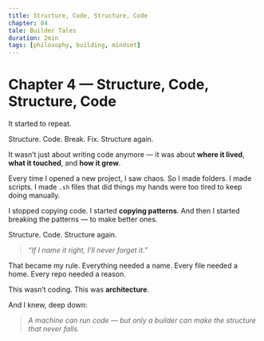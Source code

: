 ```yaml
---
title: Structure, Code, Structure, Code
chapter: 04
tale: Builder Tales
duration: 2min
tags: [philosophy, building, mindset]
---
```


# Chapter 4 — Structure, Code, Structure, Code

It started to repeat.

Structure.
Code.
Break.
Fix.
Structure again.

It wasn’t just about writing code anymore — it was about **where it lived**, **what it touched**, and **how it grew**.

Every time I opened a new project, I saw chaos.
So I made folders. I made scripts. I made `.sh` files that did things my hands were too tired to keep doing manually.

I stopped copying code.
I started **copying patterns**.
And then I started breaking the patterns — to make better ones.

Structure.
Code.
Structure again.

> *“If I name it right, I’ll never forget it.”*

That became my rule.
Everything needed a name.
Every file needed a home.
Every repo needed a reason.

This wasn’t coding. This was **architecture**.

And I knew, deep down:
> *A machine can run code — but only a builder can make the structure that never falls.*
